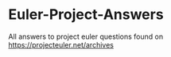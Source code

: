 # Euler-Project-Answers
All answers to project euler questions found on https://projecteuler.net/archives
